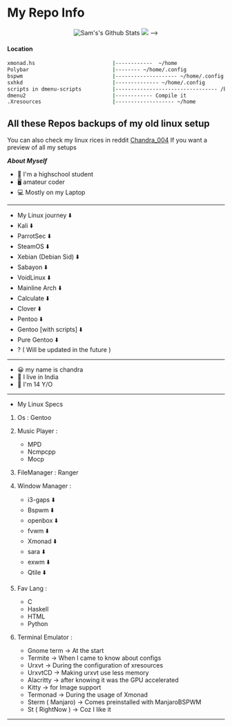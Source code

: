 # My Repo Info

<p align="center">
  <img alt="Sam's's Github Stats" src="https://github-readme-stats.vercel.app/api?username=Sam1431&show_icons=true&include_all_commits=true&hide_border=true" 
/>
  <img src="https://github-readme-stats.anuraghazra1.vercel.app/api/top-langs/?username=Sam1431&hide=ruby,perl&hide_border=true" />  -->
</p>

#### Location
```sh
xmonad.hs                         |------------  ~/home
Polybar                           |-------- ~/home/.config
bspwm                             |-------------------- ~/home/.config
sxhkd                             |-------------- ~/home/.config
scripts in dmenu-scripts          |--------------------------------- /bin
dmenu2                            |------------ Compile it 
.Xresources                       |------------------- ~/home

```

## All these Repos backups of my old linux setup
You can also check my linux rices in reddit [ Chandra_004](https://www.reddit.com/user/chandra_004)
If you want a preview of all my setups


***About Myself*** 
- 🏫 I'm a highschool student 
- 🖥️ amateur coder
- 💻 Mostly on my Laptop

****

- My Linux journey ⬇️
- Kali ⬇️
- ParrotSec ⬇️ 
- SteamOS ⬇️
- Xebian (Debian Sid) ⬇️
- Sabayon ⬇️
- VoidLinux ⬇️
- Mainline Arch ⬇️
- Calculate ⬇️
- Clover ⬇️
- Pentoo ⬇️
- Gentoo [with scripts] ⬇️
- Pure Gentoo ⬇️
- ? ( Will be updated in the future ) 

****

- 😀 my name is chandra
- 💖 I live in India
- 👦 I'm 14 Y/O

****

- My Linux Specs

1. Os : Gentoo

2. Music Player : 
   * MPD  
   * Ncmpcpp
   * Mocp
   
3. FileManager :  Ranger

4. Window Manager : 
   * i3-gaps ⬇️
   * Bspwm   ⬇️
   * openbox ⬇️
   * fvwm    ⬇️   
   * Xmonad  ⬇️
   * sara    ⬇️
   * exwm    ⬇️ 
   * Qtile   ⬇️
   
5. Fav Lang : 
   * C  
   * Haskell 
   * HTML 
   * Python

6. Terminal Emulator : 
   * Gnome term ->        At the start
   * Termite ->           When I came to know about configs
   * Urxvt ->             During the configuration of xresources
   * UrxvtCD ->           Making urxvt use less memory 
   * Alacritty ->         after knowing it was the GPU accelerated 
   * Kitty ->             for Image support
   * Termonad ->          During the usage of Xmonad
   * Sterm ( Manjaro) ->  Comes preinstalled with ManjaroBSPWM
   * St ( RightNow )  ->  Coz I like it 

****
